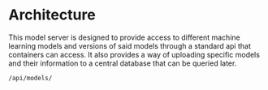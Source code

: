 # Architecture

This model server is designed to provide access to different machine learning models and versions of said models through a standard api that containers can access. It also provides a way of uploading specific models and their information to a central database that can be queried later.

```
/api/models/
```